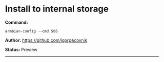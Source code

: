 # Install to internal storage
**Command:** 
~~~
armbian-config --cmd S06
~~~

**Author:** https://github.com/igorpecovnik

**Status:** Preview



***


